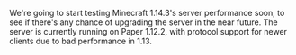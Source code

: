 We're going to start testing Minecraft 1.14.3's server performance soon, to see if there's any chance of upgrading the server in the near future. The server is currently running on Paper 1.12.2, with protocol support for newer clients due to bad performance in 1.13.
